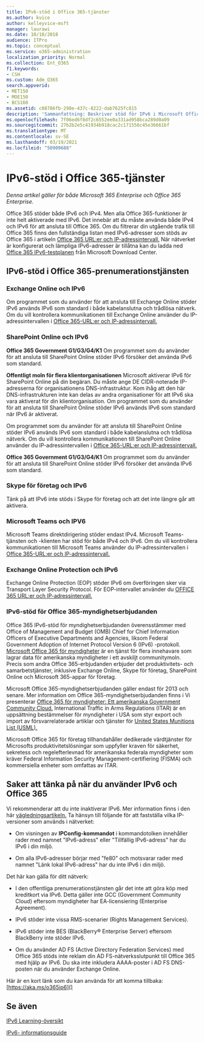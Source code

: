 ```yaml
---
title: IPv6-stöd i Office 365-tjänster
ms.author: kvice
author: kelleyvice-msft
manager: laurawi
ms.date: 10/10/2018
audience: ITPro
ms.topic: conceptual
ms.service: o365-administration
localization_priority: Normal
ms.collection: Ent_O365
f1.keywords:
- CSH
ms.custom: Adm_O365
search.appverid:
- MET150
- MOE150
- BCS160
ms.assetid: c08786fb-298e-437c-8222-dab7625fc815
description: 'Sammanfattning: Beskriver stöd för IPv6 i Microsoft Office 365-komponenter och i Office 365-myndighetserbjudanden.'
ms.openlocfilehash: 7f06ed6f8df2c6552ee0a331ad958bca289d0a09
ms.sourcegitcommit: 27b2b2e5c41934b918cac2c171556c45e36661bf
ms.translationtype: MT
ms.contentlocale: sv-SE
ms.lasthandoff: 03/19/2021
ms.locfileid: "50909688"
---
```

# <a name="ipv6-support-in-office-365-services"></a>IPv6-stöd i Office 365-tjänster

*Denna artikel gäller för både Microsoft 365 Enterprise och Office 365 Enterprise.*

Office 365 stöder både IPv6 och IPv4. Men alla Office 365-funktioner är inte helt aktiverade med IPv6. Det innebär att du måste använda både IPv4 och IPv6 för att ansluta till Office 365. Om du filtrerar din utgående trafik till Office 365 finns den fullständiga listan med IPv6-adresser som stöds av Office 365 i artikeln [Office 365 URL:er och IP-adressintervall.](urls-and-ip-address-ranges.md) När nätverket är konfigurerat och lämpliga IPv6-adresser är tillåtna kan du ladda ned [Office 365 IPv6-testplanen](https://go.microsoft.com/fwlink/?LinkId=293447) från Microsoft Download Center.
  
## <a name="ipv6-support-in-office-365-subscription-service"></a>IPv6-stöd i Office 365-prenumerationstjänsten

### <a name="exchange-online-and-ipv6"></a>Exchange Online och IPv6

Om programmet som du använder för att ansluta till Exchange Online stöder IPv6 används IPv6 som standard i både kabelanslutna och trådlösa nätverk. Om du vill kontrollera kommunikationen till Exchange Online använder du IP-adressintervallen i [Office 365-URL:er och IP-adressintervall.](urls-and-ip-address-ranges.md)
  
### <a name="sharepoint-online-and-ipv6"></a>SharePoint Online och IPv6

 **Office 365 Government G1/G3/G4/K1** Om programmet som du använder för att ansluta till SharePoint Online stöder IPv6 försöker det använda IPv6 som standard.
  
 **Offentligt moln för flera klientorganisationen** Microsoft aktiverar IPv6 för SharePoint Online på din begäran. Du måste ange DE CIDR-noterade IP-adresserna för organisationens DNS-infrastruktur. Kom ihåg att den här DNS-infrastrukturen inte kan delas av andra organisationer för att IPv6 ska vara aktiverat för din klientorganisation. Om programmet som du använder för att ansluta till SharePoint Online stöder IPv6 används IPv6 som standard när IPv6 är aktiverat.
  
Om programmet som du använder för att ansluta till SharePoint Online stöder IPv6 används IPv6 som standard i både kabelanslutna och trådlösa nätverk. Om du vill kontrollera kommunikationen till SharePoint Online använder du IP-adressintervallen i [Office 365-URL:er och IP-adressintervall.](urls-and-ip-address-ranges.md)
  
 **Office 365 Government G1/G3/G4/K1** Om programmet som du använder för att ansluta till SharePoint Online stöder IPv6 försöker det använda IPv6 som standard.
  
### <a name="skype-for-business-and-ipv6"></a>Skype för företag och IPv6

Tänk på att IPv6 inte stöds i Skype för företag och att det inte längre går att aktivera.

### <a name="microsoft-teams-and-ipv6"></a>Microsoft Teams och IPV6

Microsoft Teams direktdirigering stöder endast IPv4. Microsoft Teams-tjänsten och -klienten har stöd för både IPv4 och IPv6. Om du vill kontrollera kommunikationen till Microsoft Teams använder du IP-adressintervallen i [Office 365-URL:er och IP-adressintervall.](urls-and-ip-address-ranges.md)
  
### <a name="exchange-online-protection-and-ipv6"></a>Exchange Online Protection och IPv6

Exchange Online Protection (EOP) stöder IPv6 om överföringen sker via Transport Layer Security Protocol. För EOP-intervallet använder du [OFFICE 365 URL:er och IP-adressintervall.](urls-and-ip-address-ranges.md)
  
### <a name="ipv6-support-for-office-365-government-offerings"></a>IPv6-stöd för Office 365-myndighetserbjudanden

Office 365 IPv6-stöd för myndighetserbjudanden överensstämmer med Office of Management and Budget (OMB) Chief for Chief Information Officers of Executive Departments and Agencies, liksom Federal Government Adoption of Internet Protocol Version 6 (IPv6) -protokoll. [Microsoft Office 365 för myndigheter](https://go.microsoft.com/fwlink/p/?LinkId=325414) är en tjänst för flera innehavare som lagrar data för amerikanska myndigheter i ett avskiljt communitymoln. Precis som andra Office 365-erbjudanden erbjuder det produktivitets- och samarbetstjänster, inklusive Exchange Online, Skype för företag, SharePoint Online och Microsoft 365-appar för företag. 

Microsoft Office 365-myndighetserbjudanden gäller endast för 2013 och senare. Mer information om Office 365-myndighetserbjudanden finns i Vi presenterar [Office 365 för myndigheter: Ett amerikanska Government Community Cloud.](https://go.microsoft.com/fwlink/p/?LinkId=325414) International Traffic in Arms Regulations (ITAR) är en uppsättning bestämmelser för myndigheter i USA som styr export och import av försvarrelaterade artiklar och tjänster för [United States Munitions List (USML).](https://go.microsoft.com/fwlink/p/?LinkId=325415) 

Microsoft Office 365 för företag tillhandahåller dedikerade värdtjänster för Microsofts produktivitetslösningar som uppfyller kraven för säkerhet, sekretess och regelefterlevnad för amerikanska federala myndigheter som kräver Federal Information Security Management-certifiering (FISMA) och kommersiella enheter som omfattas av ITAR.
  
## <a name="things-to-consider-when-using-ipv6-and-office-365"></a>Saker att tänka på när du använder IPv6 och Office 365

Vi rekommenderar att du inte inaktiverar IPv6. Mer information finns i den här [vägledningsartikeln.](https://support.microsoft.com/help/929852/guidance-for-configuring-ipv6-in-windows-for-advanced-users) Ta hänsyn till följande för att fastställa vilka IP-versioner som används i nätverket:
  
- Om visningen av **IPConfig-kommandot** i kommandotolken innehåller rader med namnet "IPv6-adress" eller "Tillfällig IPv6-adress" har du IPv6 i din miljö.

- Om alla IPv6-adresser börjar med "fe80" och motsvarar rader med namnet "Länk lokal IPv6-adress" har du inte IPv6 i din miljö.

Det här kan gälla för ditt nätverk:
  
- I den offentliga prenumerationstjänsten går det inte att göra köp med kreditkort via IPv6. Detta gäller inte GCC (Government Community Cloud) eftersom myndigheter har EA-licensiering (Enterprise Agreement).

- IPv6 stöder inte vissa RMS-scenarier (Rights Management Services).

- IPv6 stöder inte BES (BlackBerry® Enterprise Server) eftersom BlackBerry inte stöder IPv6.

- Om du använder AD FS (Active Directory Federation Services) med Office 365 stöds inte reklam din AD FS-nätverksslutpunkt till Office 365 med hjälp av IPv6. Du ska inte inkludera AAAA-poster i AD FS DNS-posten när du använder Exchange Online. 

Här är en kort länk som du kan använda för att komma tillbaka: [https://aka.ms/o365ip6]()
  
## <a name="see-also"></a>Se även

[IPv6 Learning-översikt](/previous-versions/windows/it-pro/windows-server-2008-R2-and-2008/gg250710(v%3dws.10))
  
[IPv6- informationsguide](https://social.technet.microsoft.com/wiki/contents/articles/1728.ipv6-survival-guide.aspx)